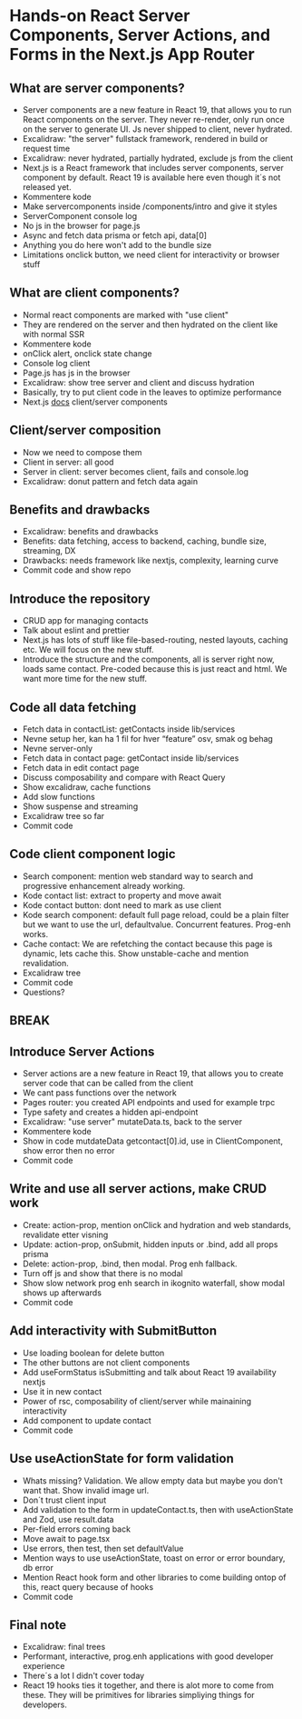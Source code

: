# Hands-on React Server Components, Server Actions, and Forms in the Next.js App Router

## What are server components?

- Server components are a new feature in React 19, that allows you to run React components on the server. They never re-render, only run once on the server to generate UI. Js never shipped to client, never hydrated.
- Excalidraw: "the server" fullstack framework, rendered in build or request time
- Excalidraw: never hydrated, partially hydrated, exclude js from the client
- Next.js is a React framework that includes server components, server component by default. React 19 is available here even though it´s not released yet.
- Kommentere kode
- Make servercomponents inside /components/intro and give it styles
- ServerComponent console log
- No js in the browser for page.js
- Async and fetch data prisma or fetch api, data[0]
- Anything you do here won't add to the bundle size
- Limitations onclick button, we need client for interactivity or browser stuff

## What are client components?

- Normal react components are marked with "use client"
- They are rendered on the server and then hydrated on the client like with normal SSR
- Kommentere kode
- onClick alert, onclick state change
- Console log client
- Page.js has js in the browser
- Excalidraw: show tree server and client and discuss hydration
- Basically, try to put client code in the leaves to optimize performance
- Next.js [docs](https://nextjs.org/docs/app/building-your-application/rendering/composition-patterns) client/server components

## Client/server composition

- Now we need to compose them
- Client in server: all good
- Server in client: server becomes client, fails and console.log
- Excalidraw: donut pattern and fetch data again

## Benefits and drawbacks

- Excalidraw: benefits and drawbacks
- Benefits: data fetching, access to backend, caching, bundle size, streaming, DX
- Drawbacks: needs framework like nextjs, complexity, learning curve
- Commit code and show repo

## Introduce the repository

- CRUD app for managing contacts
- Talk about eslint and prettier
- Next.js has lots of stuff like file-based-routing, nested layouts, caching etc. We will focus on the new stuff.
- Introduce the structure and the components, all is server right now, loads same contact. Pre-coded because this is just react and html. We want more time for the new stuff.

## Code all data fetching

- Fetch data in contactList: getContacts inside lib/services
- Nevne setup her, kan ha 1 fil for hver “feature” osv, smak og behag
- Nevne server-only
- Fetch data in contact page: getContact inside lib/services
- Fetch data in edit contact page
- Discuss composability and compare with React Query
- Show excalidraw, cache functions
- Add slow functions
- Show suspense and streaming
- Excalidraw tree so far
- Commit code

## Code client component logic

- Search component: mention web standard way to search and progressive enhancement already working.
- Kode contact list: extract to property and move await
- Kode contact button: dont need to mark as use client
- Kode search component: default full page reload, could be a plain filter but we want to use the url, defaultvalue. Concurrent features. Prog-enh works.
- Cache contact: We are refetching the contact because this page is dynamic, lets cache this. Show unstable-cache and mention revalidation.
- Excalidraw tree
- Commit code
- Questions?

## BREAK

## Introduce Server Actions

- Server actions are a new feature in React 19, that allows you to create server code that can be called from the client
- We cant pass functions over the network
- Pages router: you created API endpoints and used for example trpc
- Type safety and creates a hidden api-endpoint
- Excalidraw: "use server" mutateData.ts, back to the server
- Kommentere kode
- Show in code mutdateData getcontact[0].id, use in ClientComponent, show error then no error
- Commit code

## Write and use all server actions, make CRUD work

- Create: action-prop, mention onClick and hydration and web standards, revalidate etter visning
- Update: action-prop, onSubmit, hidden inputs or .bind, add all props prisma
- Delete: action-prop, .bind, then modal. Prog enh fallback.
- Turn off js and show that there is no modal
- Show slow network prog enh search in ikognito waterfall, show modal shows up afterwards
- Commit code

## Add interactivity with SubmitButton

- Use loading boolean for delete button
- The other buttons are not client components
- Add useFormStatus isSubmitting and talk about React 19 availability nextjs
- Use it in new contact
- Power of rsc, composability of client/server while mainaining interactivity
- Add component to update contact
- Commit code

## Use useActionState for form validation

- Whats missing? Validation. We allow empty data but maybe you don't want that. Show invalid image url.
- Don´t trust client input
- Add validation to the form in updateContact.ts, then with useActionState and Zod, use result.data
- Per-field errors coming back
- Move await to page.tsx
- Use errors, then test, then set defaultValue
- Mention ways to use useActionState, toast on error or error boundary, db error
- Mention React hook form and other libraries to come building ontop of this, react query because of hooks
- Commit code

## Final note

- Excalidraw: final trees
- Performant, interactive, prog.enh applications with good developer experience
- There´s a lot I didn't cover today
- React 19 hooks ties it together, and there is alot more to come from these. They will be primitives for libraries simpliying things for developers.
